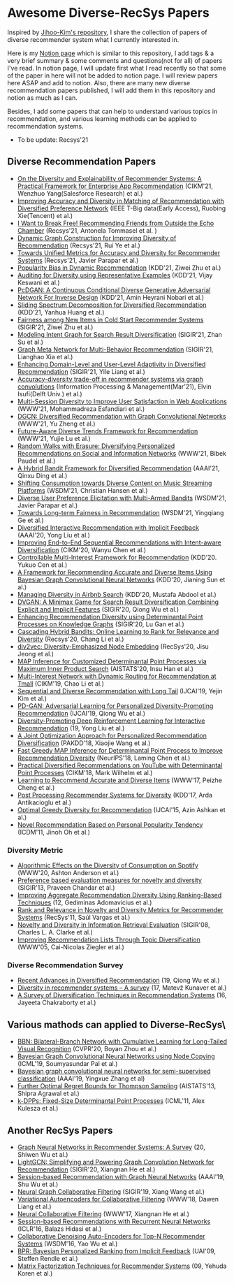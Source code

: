 # Awesome Diverse-RecSys Papers
Inspired by [Jihoo-Kim's repository](https://github.com/jihoo-kim/awesome-RecSys), I share the collection of papers of diverse recommender system what I currently interested in.

Here is my [Notion page](https://www.notion.so/cieske/Recommender-systems-paper-with-brief-summary-171cd4a126774cf6895f2edfb3b21e7c) which is similar to this repository, I add tags & a very brief summary & some comments and questions(not for all) of papers I've read. In notion page, I will update first what I read recently so that some of the paper in here will not be added to notion page. I will review papers here ASAP and add to notion. Also, there are many new diverse recommendation papers published, I will add them in this repository and notion as much as I can.

Besides, I add some papers that can help to understand various topics in recommendation, and various learning methods can be applied to recommendation systems.
* To be update: Recsys'21

## Diverse Recommendation Papers
* [On the Diversity and Explainability of Recommender Systems: A Practical Framework for Enterprise App Recommendation](https://dl.acm.org/doi/abs/10.1145/3459637.3481940) (CIKM'21, Wenzhuo Yang(Salesforce Research) et al.)
* [Improving Accuracy and Diversity in Matching of Recommendation with Diversified Preference Network](https://arxiv.org/pdf/2102.03787.pdf) (IEEE T-Big data(Early Access), Ruobing Xie(Tencent) et al.)
* [I Want to Break Free! Recommending Friends from Outside the Echo Chamber](https://dl.acm.org/doi/10.1145/3460231.3474270) (Recsys'21, Antonela Tommasel et al.
)
* [Dynamic Graph Construction for Improving Diversity of Recommendation](https://dl.acm.org/doi/10.1145/3460231.3478845) (Recsys'21, Rui Ye et al.)
* [Towards Unified Metrics for Accuracy and Diversity for Recommender Systems](https://research.google/pubs/pub50607/) (Recsys'21, Javier Parapar et al.)
* [Popularity Bias in Dynamic Recommendation](http://people.tamu.edu/~zhuziwei/pubs/Ziwei_KDD_2021.pdf) (KDD'21, Ziwei Zhu et al.)
* [Auditing for Diversity using Representative Examples](https://arxiv.org/pdf/2107.07393.pdf) (KDD'21, Vijay Keswani et al.)
* [PcDGAN: A Continuous Conditional Diverse Generative Adversarial Network For Inverse Design](https://arxiv.org/pdf/2106.03620.pdf) (KDD'21, Amin Heyrani Nobari et al.)
* [Sliding Spectrum Decomposition for Diversified Recommendation](https://arxiv.org/pdf/2107.05204.pdf) (KDD'21, Yanhua Huang et al.)
* [Fairness among New Items in Cold Start Recommender Systems](https://dl.acm.org/doi/10.1145/3404835.3462948) (SIGIR'21, Ziwei Zhu et al.)
* [Modeling Intent Graph for Search Result Diversification](https://dl.acm.org/doi/10.1145/3404835.3462872) (SIGIR'21, Zhan Su et al.)
* [Graph Meta Network for Multi-Behavior Recommendation](https://dl.acm.org/doi/abs/10.1145/3404835.3462972) (SIGIR'21, Lianghao Xia et al.)
* [Enhancing Domain-Level and User-Level Adaptivity in Diversified Recommendation](https://dl.acm.org/doi/10.1145/3404835.3462957) (SIGIR'21, Yile Liang et al.)
* [Accuracy-diversity trade-off in recommender systems via graph convolutions](https://www.sciencedirect.com/science/article/pii/S0306457320309511#!) (Information Processing & Management(Mar'21), Elvin Isufi(Delft Univ.) et al.)
* [Multi-Session Diversity to Improve User Satisfaction in Web Applications](https://dl.acm.org/doi/abs/10.1145/3442381.3450046) (WWW'21, Mohammadreza Esfandiari et al.)
* [DGCN: Diversified Recommendation with Graph Convolutional Networks](http://fi.ee.tsinghua.edu.cn/public/publications/b344fd48-92b0-11eb-96bc-0242ac120003.pdf) (WWW'21, Yu Zheng et al.)
* [Future-Aware Diverse Trends Framework for Recommendation](https://arxiv.org/pdf/2011.00422.pdf) (WWW'21, Yujie Lu et al.)
* [Random Walks with Erasure: Diversifying Personalized Recommendations on Social and Information Networks](https://arxiv.org/pdf/2102.09635.pdf) (WWW'21, Bibek Paudel
 et al.)
* [A Hybrid Bandit Framework for Diversified Recommendation](https://arxiv.org/pdf/2012.13245.pdf) (AAAI'21, Qinxu Ding et al.)
* [Shifting Consumption towards Diverse Content on Music Streaming Platforms](https://dl.acm.org/doi/10.1145/3437963.3441775) (WSDM'21, Christian Hansen et al.)
* [Diverse User Preference Elicitation with Multi-Armed Bandits](https://dl.acm.org/doi/pdf/10.1145/3437963.3441786) (WSDM'21, Javier Parapar et al.)
* [Towards Long-term Fairness in Recommendation](https://arxiv.org/pdf/2101.03584.pdf) (WSDM'21, Yingqiang Ge et al.)
* [Diversified Interactive Recommendation with Implicit Feedback](https://aaai.org/ojs/index.php/AAAI/article/view/5931/5787) (AAAI'20, Yong Liu et al.)
* [Improving End-to-End Sequential Recommendations with Intent-aware Diversification](https://arxiv.org/pdf/1908.10171.pdf) (CIKM'20, Wanyu Chen et al.)
* [Controllable Multi-Interest Framework for Recommendation](https://arxiv.org/pdf/2005.09347.pdf) (KDD'20. Yukuo Cen et al.)
* [A Framework for Recommending Accurate and Diverse Items Using Bayesian Graph Convolutional Neural Networks](https://dl.acm.org/doi/pdf/10.1145/3394486.3403254) (KDD'20, Jianing Sun et al.)
* [Managing Diversity in Airbnb Search](https://arxiv.org/pdf/2004.02621.pdf) (KDD'20, Mustafa Abdool et al.)
* [DVGAN: A Minimax Game for Search Result Diversification Combining Explicit and Implicit Features](http://playbigdata.ruc.edu.cn/dou/publication/2020_sigir_divgan.pdf) (SIGIR'20, Qiong Wu et al.)
* [Enhancing Recommendation Diversity using Determinantal Point Processes on Knowledge Graphs](https://dl.acm.org/doi/abs/10.1145/3397271.3401213) (SIGIR'20, Lu Gan et al.)
* [Cascading Hybrid Bandits: Online Learning to Rank for Relevance and Diversity](https://arxiv.org/pdf/1912.00508.pdf) (Recsys'20, Chang Li et al.)
* [div2vec: Diversity-Emphasized Node Embedding](https://arxiv.org/ftp/arxiv/papers/2009/2009.09588.pdf) (RecSys'20, Jisu Jeong et al.)
* [MAP Inference for Customized Determinantal Point Processes via Maximum Inner Product Search](http://proceedings.mlr.press/v108/han20b/han20b.pdf) (AISTATS'20, Insu Han et al.)
* [Multi-Interest Network with Dynamic Routing for Recommendation at Tmall](https://arxiv.org/pdf/1904.08030.pdf) (CIKM'19, Chao Li et al.)
* [Sequential and Diverse Recommendation with Long Tail](https://www.ijcai.org/Proceedings/2019/0380.pdf) (IJCAI'19, Yejin Kim et al.)
* [PD-GAN: Adversarial Learning for Personalized Diversity-Promoting Recommendation](https://www.ijcai.org/Proceedings/2019/0537.pdf) (IJCAI'19, Qiong Wu et al.)
* [Diversity-Promoting Deep Reinforcement Learning for Interactive Recommendation](https://arxiv.org/pdf/1903.07826.pdf) (19, Yong Liu et al.)
* [A Joint Optimization Approach for Personalized Recommendation Diversification](http://www.ruizhang.info/publications/PAKDD2018_Personalized%20Recommendation%20Diversification.pdf) (PAKDD'18, Xiaojie Wang et al.)
* [Fast Greedy MAP Inference for Determinantal Point Process to Improve Recommendation Diversity](https://proceedings.neurips.cc/paper/2018/file/dbbf603ff0e99629dda5d75b6f75f966-Paper.pdf) (NeurIPS'18, Laming Chen et al.)
* [Practical Diversified Recommendations on YouTube with Determinantal Point Processes](https://jgillenw.com/cikm2018.pdf) (CIKM'18, Mark Wilhelm et al.)
* [Learning to Recommend Accurate and Diverse Items](http://wangshuaiqiang.net/publications/WWW17.pdf) (WWW'17, Peizhe Cheng et al.)
* [Post Processing Recommender Systems for Diversity](http://www.contrib.andrew.cmu.edu/~ravi/kdd17.pdf) (KDD'17, Arda Antikacioglu et al.)
* [Optimal Greedy Diversity for Recommendation](https://www.ijcai.org/Proceedings/15/Papers/248.pdf) (IJCAI'15, Azin Ashkan et al.)
* [Novel Recommendation Based on Personal Popularity Tendency](https://ieeexplore.ieee.org/document/6137255) (ICDM'11, Jinoh Oh et al.)


### Diversity Metric
* [Algorithmic Effects on the Diversity of Consumption on Spotify](http://www.cs.toronto.edu/~ashton/pubs/alg-effects-spotify-www2020.pdf) (WWW'20, Ashton Anderson et al.)
* [Preference based evaluation measures for novelty and diversity](http://184pc128.csie.ntnu.edu.tw/presentation/14-04-08/Preference%20Based%20Evaluation%20Measures%20for%20Novelty%20and%20Diversity.pdf) (SIGIR'13, Praveen Chandar et al.)
* [Improving Aggregate Recommendation Diversity Using Ranking-Based Techniques](https://citeseerx.ist.psu.edu/viewdoc/download?doi=10.1.1.459.8174&rep=rep1&type=pdf) (12, Gediminas Adomavicius et al.)
* [Rank and Relevance in Novelty and Diversity Metrics for Recommender Systems](http://ir.ii.uam.es/pubs/recsys11-vargas.pdf) (RecSys'11, Saúl Vargas et al.)
* [Novelty and Diversity in Information Retrieval Evaluation](https://plg.uwaterloo.ca/~gvcormac/novelty.pdf) (SIGIR'08, Charles L. A. Clarke et al.)
* [Improving Recommendation Lists Through Topic Diversification](http://citeseerx.ist.psu.edu/viewdoc/download?doi=10.1.1.62.9683&rep=rep1&type=pdf) (WWW'05, Cai-Nicolas Ziegler et al.)


### Diverse Recommendation Survey
* [Recent Advances in Diversified Recommendation](https://arxiv.org/pdf/1905.06589.pdf) (19, Qiong Wu et al.)
* [Diversity in recommender systems – A survey](https://papers-gamma.link/static/memory/pdfs/153-Kunaver_Diversity_in_Recommender_Systems_2017.pdf) (17, Matevž Kunaver et al.)
* [A Survey of Diversification Techniques in Recommendation Systems](https://www.researchgate.net/publication/311610832_A_survey_of_diversification_techniques_in_Recommendation_Systems) (16, Jayeeta Chakraborty et al.)


## Various mathods can applied to Diverse-RecSys\
* [BBN: Bilateral-Branch Network with Cumulative Learning for Long-Tailed Visual Recognition](https://arxiv.org/pdf/1912.02413.pdf) (CVPR'20, Boyan Zhou et al.)
* [Bayesian Graph Convolutional Neural Networks using Node Copying](https://arxiv.org/pdf/1911.04965.pdf) (ICML'19, Soumyasundar Pal et al.)
* [Bayesian graph convolutional neural networks for semi-supervised classification](https://arxiv.org/pdf/1811.11103.pdf) (AAAI'19, Yingxue Zhang et al)
* [Further Optimal Regret Bounds for Thompson Sampling](http://proceedings.mlr.press/v31/agrawal13a.pdf) (AISTATS'13, Shipra Agrawal et al.)
* [k-DPPs: Fixed-Size Determinantal Point Processes](https://icml.cc/2011/papers/611_icmlpaper.pdf) (ICML'11, Alex Kulesza et al.)


## Another RecSys Papers
* [Graph Neural Networks in Recommender Systems: A Survey](https://arxiv.org/pdf/2011.02260.pdf) (20, Shiwen Wu et al.)
* [LightGCN: Simplifying and Powering Graph Convolution Network for Recommendation](https://arxiv.org/pdf/2002.02126.pdf) (SIGIR'20, Xiangnan He et al.)
* [Session-based Recommendation with Graph Neural Networks](https://arxiv.org/pdf/1811.00855.pdf) (AAAI'19, Shu Wu et al.)
* [Neural Graph Collaborative Filtering](https://arxiv.org/pdf/1905.08108.pdf) (SIGIR'19, Xiang Wang et al.)
* [Variational Autoencoders for Collaborative Filtering](https://arxiv.org/pdf/1802.05814.pdf) (WWW'18, Dawen Liang et al.)
* [Neural Collaborative Filtering](https://arxiv.org/pdf/1708.05031.pdf) (WWW'17, Xiangnan He et al.)
* [Session-based Recommendations with Recurrent Neural Networks](https://arxiv.org/pdf/1511.06939.pdf) (ICLR'16, Balazs Hidasi et al.)
* [Collaborative Denoising Auto-Encoders for Top-N Recommender Systems](https://alicezheng.org/papers/wsdm16-cdae.pdf) (WSDM'16, Yao Wu et al.)
* [BPR: Bayesian Personalized Ranking from Implicit Feedback](https://arxiv.org/ftp/arxiv/papers/1205/1205.2618.pdf) (UAI'09, Steffen Rendle et al.)
* [Matrix Factorization Techniques for Recommender Systems](https://datajobs.com/data-science-repo/Recommender-Systems-[Netflix].pdf) (09, Yehuda Koren et al.)
